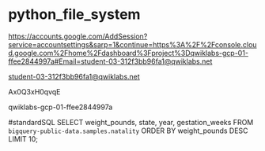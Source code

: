 # python_file_system



https://accounts.google.com/AddSession?service=accountsettings&sarp=1&continue=https%3A%2F%2Fconsole.cloud.google.com%2Fhome%2Fdashboard%3Fproject%3Dqwiklabs-gcp-01-ffee2844997a#Email=student-03-312f3bb96fa1@qwiklabs.net


student-03-312f3bb96fa1@qwiklabs.net

Ax0Q3xH0qvqE


qwiklabs-gcp-01-ffee2844997a



#standardSQL
SELECT
 weight_pounds, state, year, gestation_weeks
FROM
 `bigquery-public-data.samples.natality`
ORDER BY weight_pounds DESC LIMIT 10;

